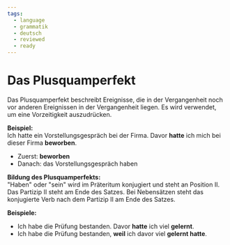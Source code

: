```yaml
---
tags:
  - language
  - grammatik
  - deutsch
  - reviewed
  - ready
---
```


# Das Plusquamperfekt

Das Plusquamperfekt beschreibt Ereignisse, die in der Vergangenheit noch vor anderen Ereignissen in der Vergangenheit liegen. Es wird verwendet, um eine Vorzeitigkeit auszudrücken.

__Beispiel:__  
Ich hatte ein Vorstellungsgespräch bei der Firma. Davor __hatte__ ich mich bei dieser Firma __beworben__.  

- Zuerst: __beworben__  
- Danach: das Vorstellungsgespräch haben

__Bildung des Plusquamperfekts:__  
"Haben" oder "sein" wird im Präteritum konjugiert und steht an Position II. Das Partizip II steht am Ende des Satzes. Bei Nebensätzen steht das konjugierte Verb nach dem Partizip II am Ende des Satzes.

__Beispiele:__  

- Ich habe die Prüfung bestanden. Davor __hatte__ ich viel __gelernt__.  
- Ich habe die Prüfung bestanden, __weil__ ich davor viel __gelernt hatte__.
